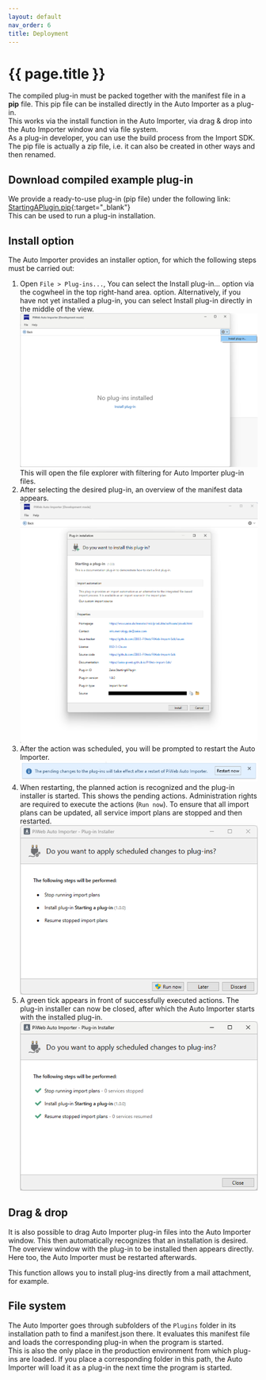```yaml
---
layout: default
nav_order: 6
title: Deployment
---
```


<!---
Ziele:
- aufzeigen, wie das Plug-in beim Kunden eingerichtet werden kann

Inhalt:
- Installation
    - Ablage in Plug-in-Ordner
    - Installation via Auto Importer
        - eventuell Dateiendung beachten
- aktuell noch kein Plug-in-Store vorhanden
--->

# {{ page.title }}
The compiled plug-in must be packed together with the manifest file in a **pip** file. This pip file can be installed directly in the Auto Importer as a plug-in.\
This works via the install function in the Auto Importer, via drag & drop into the Auto Importer window and via file system.\
As a plug-in developer, you can use the build process from the Import SDK. The pip file is actually a zip file, i.e. it can also be created in other ways and then renamed.

## Download compiled example plug-in
We provide a ready-to-use plug-in (pip file) under the following link:\
[StartingAPlugin.pip](../../assets/pips/StartingAPlugin.pip){:target="_blank"}\
This can be used to run a plug-in installation.

## Install option
The Auto Importer provides an installer option, for which the following steps must be carried out:

1. Open `File > Plug-ins...`, You can select the Install plug-in... option via the cogwheel in the top right-hand area. option. Alternatively, if you have not yet installed a plug-in, you can select Install plug-in directly in the middle of the view.
![Install plug-in](../assets/images/deployment/ai_install_1.png "Install plug-in")
This will open the file explorer with filtering for Auto Importer plug-in files.
2. After selecting the desired plug-in, an overview of the manifest data appears.
![Install window](../assets/images/deployment/ai_install_2.png "Install window")
3. After the action was scheduled, you will be prompted to restart the Auto Importer.
![Restart request](../assets/images/deployment/ai_install_3.png "Restart request")
4. When restarting, the planned action is recognized and the plug-in installer is started. This shows the pending actions. Administration rights are required to execute the actions (`Run now`). To ensure that all import plans can be updated, all service import plans are stopped and then restarted.
![Plug-in Installer](../assets/images/deployment/ai_install_4.png "Plug-in Installer")
5. A green tick appears in front of successfully executed actions. The plug-in installer can now be closed, after which the Auto Importer starts with the installed plug-in.
![Restart request](../assets/images/deployment/ai_install_5.png "Restart request")

## Drag & drop
It is also possible to drag Auto Importer plug-in files into the Auto Importer window. This then automatically recognizes that an installation is desired. The overview window with the plug-in to be installed then appears directly.
Here too, the Auto Importer must be restarted afterwards.

This function allows you to install plug-ins directly from a mail attachment, for example.

## File system
The Auto Importer goes through subfolders of the `Plugins` folder in its installation path to find a manifest.json there. It evaluates this manifest file and loads the corresponding plug-in when the program is started.\
This is also the only place in the production environment from which plug-ins are loaded. If you place a corresponding folder in this path, the Auto Importer will load it as a plug-in the next time the program is started.